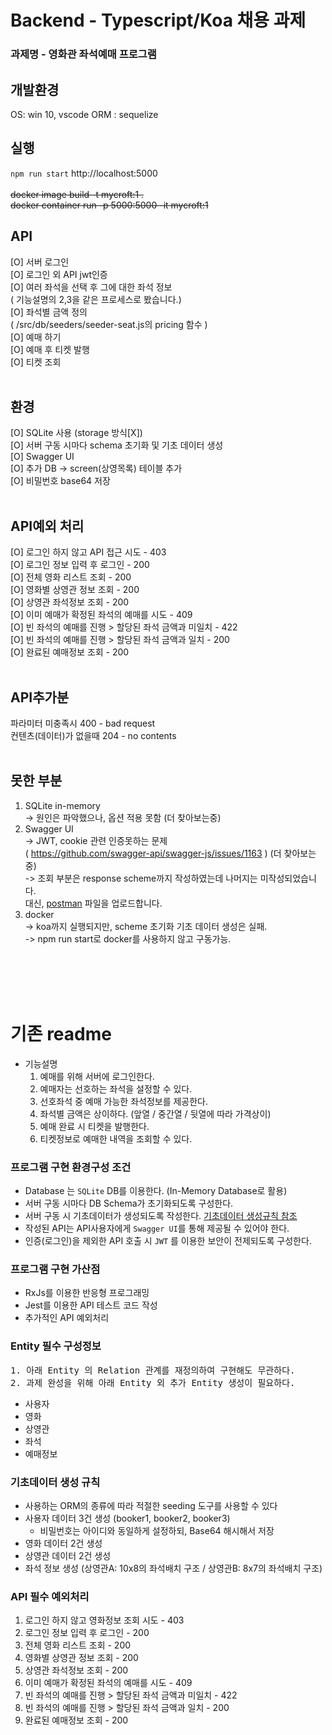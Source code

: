 # Backend - Typescript/Koa 채용 과제

### 과제명 - 영화관 좌석예매 프로그램


## 개발환경
OS: win 10, vscode
ORM : sequelize

## 실행

``
npm run start
``
http://localhost:5000
<br>
<br>
~~docker image build -t mycroft:1 .~~ <br>
~~docker container run -p 5000:5000 -it mycroft:1~~


## API
[O] 서버 로그인<br>
[O] 로그인 외 API jwt인증<br>
[O] 여러 좌석을 선택 후 그에 대한 좌석 정보<br>
( 기능설명의 2,3을 같은 프로세스로 봤습니다.)<br>
[O] 좌석별 금액 정의 <br>
( /src/db/seeders/seeder-seat.js의 pricing 함수 )<br>
[O] 예매 하기<br>
[O] 예매 후 티켓 발행<br>
[O] 티켓 조회<br><br>
## 환경
[O] SQLite 사용 (storage 방식[X])<br>
[O] 서버 구동 시마다 schema 초기화 및 기초 데이터 생성<br>
[O] Swagger UI<br>
[O] 추가 DB -> screen(상영목록) 테이블 추가<br>
[O] 비밀번호 base64 저장<br><br>
## API예외 처리
[O] 로그인 하지 않고 API 접근 시도 - 403<br>
[O] 로그인 정보 입력 후 로그인 - 200<br>
[O] 전체 영화 리스트 조회 - 200<br>
[O] 영화별 상영관 정보 조회 - 200<br>
[O] 상영관 좌석정보 조회 - 200<br>
[O] 이미 예매가 확정된 좌석의 예매를 시도 - 409<br>
[O] 빈 좌석의 예매를 진행 > 할당된 좌석 금액과 미일치 - 422<br>
[O] 빈 좌석의 예매를 진행 > 할당된 좌석 금액과 일치 - 200<br>
[O] 완료된 예매정보 조회 - 200<br><br>

## API추가분
파라미터 미충족시 400 - bad request<br>
컨텐츠(데이터)가 없을때 204 - no contents<br><br>

## 못한 부분
1. SQLite in-memory<br>
-> 원인은 파악했으나, 옵션 적용 못함 (더 찾아보는중) <br>
2. Swagger UI <br>
-> JWT, cookie 관련 인증못하는 문제<br>
( https://github.com/swagger-api/swagger-js/issues/1163 ) (더 찾아보는중)<br>
-> 조회 부분은 response scheme까지 작성하였는데 나머지는 미작성되었습니다.<br>
대신, [postman](https://github.com/judaihyun/koa_test/blob/develop/mycroft.postman_collection.json) 파일을 업로드합니다.<br>
3. docker <br>
-> koa까지 실행되지만, scheme 초기화 기초 데이터 생성은 실패.<br>
-> npm run start로 docker를 사용하지 않고 구동가능.<br>



<br><br><br><br>
# 기존 readme

- 기능설명
  1. 예매를 위해 서버에 로그인한다.
  2. 예매자는 선호하는 좌석을 설정할 수 있다.
  3. 선호좌석 중 예매 가능한 좌석정보를 제공한다.
  4. 좌석별 금액은 상이하다. (앞열 / 중간열 / 뒷열에 따라 가격상이)
  5. 예매 완료 시 티켓을 발행한다.
  6. 티켓정보로 예매한 내역을 조회할 수 있다.

### 프로그램 구현 환경구성 조건

- Database 는 `SQLite` DB를 이용한다. (In-Memory Database로 활용)
- 서버 구동 시마다 DB Schema가 초기화되도록 구성한다.
- 서버 구동 시 기초데이터가 생성되도록 작성한다. [기초데이터 생성규칙 참조](#initDataRules)
- 작성된 API는 API사용자에게 `Swagger UI`를 통해 제공될 수 있어야 한다.
- 인증(로그인)을 제외한 API 호출 시 `JWT` 를 이용한 보안이 전제되도록 구성한다.

### 프로그램 구현 가산점

- RxJs를 이용한 반응형 프로그래밍
- Jest를 이용한 API 테스트 코드 작성
- 추가적인 API 예외처리

### Entity 필수 구성정보

<pre>
1. 아래 Entity 의 Relation 관계를 재정의하여 구현해도 무관하다.
2. 과제 완성을 위해 아래 Entity 외 추가 Entity 생성이 필요하다.
</pre>

- 사용자
- 영화
- 상영관
- 좌석
- 예매정보

### <a id="initDataRules" name="initDataRules"></a>기초데이터 생성 규칙

- 사용하는 ORM의 종류에 따라 적절한 seeding 도구를 사용할 수 있다
- 사용자 데이터 3건 생성 (booker1, booker2, booker3)
  - 비밀번호는 아이디와 동일하게 설정하되, Base64 해시해서 저장
- 영화 데이터 2건 생성
- 상영관 데이터 2건 생성
- 좌석 정보 생성 (상영관A: 10x8의 좌석배치 구조 / 상영관B: 8x7의 좌석배치 구조)

### API 필수 예외처리

1. 로그인 하지 않고 영화정보 조회 시도 - 403
2. 로그인 정보 입력 후 로그인 - 200
3. 전체 영화 리스트 조회 - 200
4. 영화별 상영관 정보 조회 - 200
5. 상영관 좌석정보 조회 - 200
6. 이미 예매가 확정된 좌석의 예매를 시도 - 409
7. 빈 좌석의 예매를 진행 > 할당된 좌석 금액과 미일치 - 422
8. 빈 좌석의 예매를 진행 > 할당된 좌석 금액과 일치 - 200
9. 완료된 예매정보 조회 - 200
